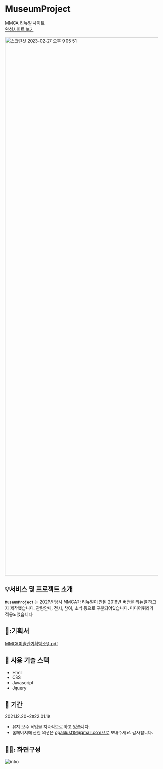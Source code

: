 # MuseumProject

MMCA 리뉴얼 사이트 
</br>
<a href="https://firsthandcraft.github.io/handcraftProject/">완성사이트 보기</a>
</br></br>
<img width="1768" alt="스크린샷 2023-02-27 오후 9 05 51" src="https://user-images.githubusercontent.com/97497153/222413515-0e2d67ea-5447-4e90-a3e6-9e23d98e3829.png">


## :bulb:서비스 및 프로젝트 소개

**`MuseumProject`** 는 2021년 당시  MMCA가 리뉴얼이 안된 2016년 버전을 리뉴얼 하고자 제작했습니다.
관람안내, 전시, 참여, 소식 등으로 구분되어있습니다. 미디어쿼리가 적용되었습니다.

## 📖:기획서
[MMCA미술관기획박소영.pdf](https://github.com/firsthandcraft/MuseumProject/files/10870723/MMCA.pdf)


## :wrench: 사용 기술 스택
- Html
- CSS
- Javascript
- Jquery

## :floppy_disk: 기간
2021.12.20~2022.01.19
- 유지 보수 작업을 지속적으로 하고 있습니다. 
- 홈페이지에 관한 의견은 opaldust19@gmail.com으로 보내주세요. 감사합니다.

## 🕵️‍♀️: 화면구성
![intro](https://user-images.githubusercontent.com/97497153/222652055-8445f361-dcaa-490b-97a8-0516f50a39e5.png)
